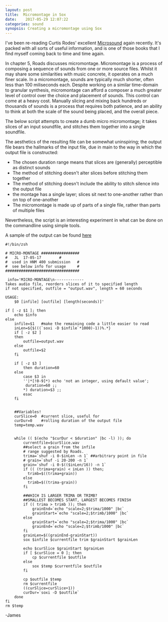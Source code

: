 ```yaml
---
layout: post
title:  Micromontage in Sox
date:    2017-05-29 12:07:22
categories: sound
synopsis: Creating a micromontage using Sox 
---
```

I've been re-reading Curtis Rodes' excellent [Microsound](https://mitpress.mit.edu/books/microsound) again recently. It's packed with all sorts of useful information, and is one of those books that I find myself coming back to time and time again.

In chapter 5, Roads discusses micromontage. Micromontage is a process of composing a sequence of sounds from one or more source files.  Whilst it may share some similarities with music concrete, it operates on a much finer scale.  In a micromontage, sounds are typically much shorter, often less than 100 miliseconds each. Despite working on a similar time-domain to granular synthesis, micromontage can afford a composer a much greater level of control over the choice and placement of sounds.  This control can come at a heavy cost. Manually slicing and mixing back hundreds or thousands of sounds is a process that requires both patience, and an ability to think at both the scale of the sound being placed, and the overall piece.

The below script attempts to create a dumb micro micromontage; it takes slices of an input soundfile, and stitches them together into a single soundfile.

The aesthetics of the resulting file can be somewhat uninspiring; the output file bears the hallmarks of the input file, due in main to the way in which the output file is constructed:

+ The chosen duration range means that slices are (generally) perceptible as distinct sounds
+ The method of stitching doesn't alter slices before stitching them together
+ The method of stitching doesn't include the ability to stitch silence into the output file
+ the montage has a single layer; slices sit next to one-another rather than on top of one-another
+ The micromontage is made up of parts of a single file, rather than parts of multiple files

Nevertheless, the script is an interesting experiment in what can be done on the commandline using simple tools.

A sample of the output can be found [here](https://archive.org/details/MicroMontage)

```
#!/bin/zsh

# MICRO-MONTAGE #################
#	JL	17-05-17        #
#  used in HNM 400 submission   #
#  see below info for usage     #
#################################

 info='MICRO-MONTAGE\n-------------
Takes audio file, reorders slices of it to specified length
if not specified, outfile = "output.wav", length = 60 seconds

USAGE:
    $0 [infile] [outfile] [length(seconds)]'

if [ -z $1 ]; then
    echo $info
else
    infile=$1   #make the remaining code a little easier to read
    inLen=${$(((`soxi -D $infile`*1000)-1))%.*}
    if [ -z $2 ]
    then
        outfile=output.wav
    else
        outfile=$2
    fi

    if [ -z $3 ]
        then duration=60
    else
        case $3 in
        ''|*[!0-9]*) echo 'not an integer, using default value';
         duration=60 ;;
        *) duration=$3 ;;
        esac
    fi


    ##Variables!
    curSlice=0  #current slice, useful for
    curDur=0    #rolling duration of the output file
    temp=temp.wav


    while (( $(echo "$curDur < $duration" |bc -l) )); do
        currentfile=$curSlice.wav
        ##select a grain from the infile
        # range suggested by Roads.
        trima=`shuf -i 0-$inLen -n 1` ##arbitrary point in file
        # grain=`shuf -i 20-200 -n 1`
        grain=`shuf -i 0-$(($inLen/16)) -n 1`
        if (( (trima+grain) < inLen )) then;
          trimb=$((trima+grain))
        else
          trimb=$((trima-grain))
        fi

        ##WHICH IS LARGER TRIMA OR TRIMB?
        ##SMALLEST BECOMES START, LARGEST BECOMES FINISH
        if (( trima > trimb )); then
            grainEnd=`echo "scale=2;$trima/1000" |bc`
            grainStart=`echo "scale=2;$trimb/1000" |bc`
        else
            grainStart=`echo "scale=2;$trima/1000" |bc`
            grainEnd=`echo "scale=2;$trimb/1000" |bc`
        fi
        grainLen=$((grainEnd-grainStart))
        sox $infile $currentfile trim $grainStart $grainLen

        echo $curSlice $grainStart $grainLen
        if [ $curSlice = 0 ]; then
            cp $currentfile $outfile
        else
            sox $temp $currentfile $outfile
        fi

        cp $outfile $temp
        rm $currentfile
        ((curSlice=curSlice+1))
        curDur=`soxi -D $outfile`
    done
fi
rm $temp
```
-James
